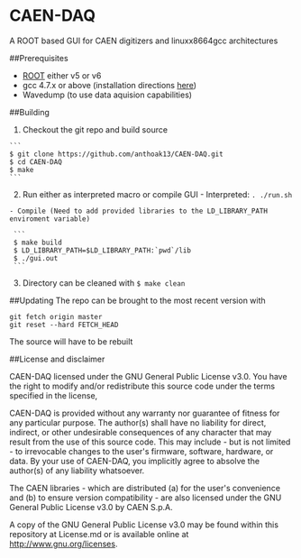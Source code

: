 # CAEN-DAQ
A ROOT based GUI for CAEN digitizers and linuxx8664gcc architectures

##Prerequisites
  - [ROOT](https://root.cern.ch/) either v5 or v6
  - gcc 4.7.x or above (installation directions [here](http://luiarthur.github.io/gccinstall))
  - Wavedump (to use data aquision capabilities)
  
##Building
  1. Checkout the git repo and build source
    
    ```
    $ git clone https://github.com/anthoak13/CAEN-DAQ.git
    $ cd CAEN-DAQ
    $ make
    ```
  2. Run either as interpreted macro or compile GUI
    - Interpreted: `. ./run.sh`
      
    - Compile (Need to add provided libraries to the LD_LIBRARY_PATH enviroment variable)
    
     ```
     $ make build
     $ LD_LIBRARY_PATH=$LD_LIBRARY_PATH:`pwd`/lib
     $ ./gui.out
     ```
  3. Directory can be cleaned with `$ make clean`
 
##Updating
The repo can be brought to the most recent version with 
```
git fetch origin master
git reset --hard FETCH_HEAD
```
The source will have to be rebuilt

##License and disclaimer

CAEN-DAQ licensed under the GNU General Public License v3.0. You have the right to modify and/or redistribute this source code under the terms specified in the license,

CAEN-DAQ is provided without any warranty nor guarantee of fitness for any particular purpose. The author(s) shall have no liability for direct, indirect, or other undesirable consequences of any character that may result from the use of this source code. This may include - but is not limited - to irrevocable changes to the user's firmware, software, hardware, or data. By your use of CAEN-DAQ, you implicitly agree to absolve the author(s) of any liability whatsoever.

The CAEN libraries - which are distributed (a) for the user's convenience and (b) to ensure version compatibility - are also licensed under the GNU General Public License v3.0 by CAEN S.p.A.

A copy of the GNU General Public License v3.0 may be found within this repository at License.md or is available online at http://www.gnu.org/licenses.

